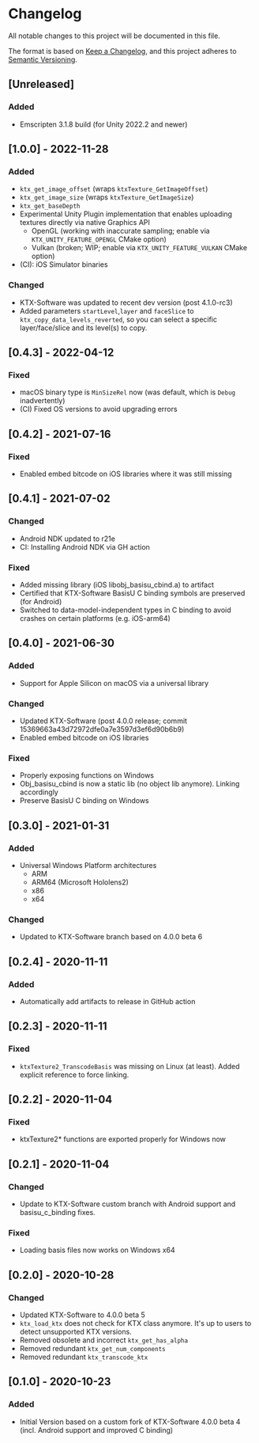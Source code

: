 # Changelog
All notable changes to this project will be documented in this file.

The format is based on [Keep a Changelog](https://keepachangelog.com/en/1.0.0/),
and this project adheres to [Semantic Versioning](https://semver.org/spec/v2.0.0.html).

## [Unreleased]
### Added
- Emscripten 3.1.8 build (for Unity 2022.2 and newer)

## [1.0.0] - 2022-11-28
### Added
- `ktx_get_image_offset` (wraps `ktxTexture_GetImageOffset`)
- `ktx_get_image_size` (wraps `ktxTexture_GetImageSize`)
- `ktx_get_baseDepth`
- Experimental Unity Plugin implementation that enables uploading textures directly via native Graphics API
  - OpenGL (working with inaccurate sampling; enable via `KTX_UNITY_FEATURE_OPENGL` CMake option)
  - Vulkan (broken; WIP; enable via `KTX_UNITY_FEATURE_VULKAN` CMake option)
- (CI): iOS Simulator binaries
### Changed
- KTX-Software was updated to recent dev version (post 4.1.0-rc3)
- Added parameters `startLevel`,`layer` and `faceSlice` to `ktx_copy_data_levels_reverted`, so you can select a specific layer/face/slice and its level(s) to copy.

## [0.4.3] - 2022-04-12
### Fixed
- macOS binary type is `MinSizeRel` now (was default, which is `Debug` inadvertently)
- (CI) Fixed OS versions to avoid upgrading errors

## [0.4.2] - 2021-07-16
### Fixed
- Enabled embed bitcode on iOS libraries where it was still missing

## [0.4.1] - 2021-07-02
### Changed
- Android NDK updated to r21e
- CI: Installing Android NDK via GH action
### Fixed
- Added missing library (iOS libobj_basisu_cbind.a) to artifact
- Certified that KTX-Software BasisU C binding symbols are preserved (for Android)
- Switched to data-model-independent types in C binding to avoid crashes on certain platforms (e.g. iOS-arm64)

## [0.4.0] - 2021-06-30
### Added
- Support for Apple Silicon on macOS via a universal library
### Changed
- Updated KTX-Software (post 4.0.0 release; commit 15369663a43d72972dfe0a7e3597d3ef6d90b6b9)
- Enabled embed bitcode on iOS libraries
### Fixed
- Properly exposing functions on Windows
- Obj_basisu_cbind is now a static lib (no object lib anymore). Linking accordingly
- Preserve BasisU C binding on Windows

## [0.3.0] - 2021-01-31
### Added
- Universal Windows Platform architectures
  - ARM
  - ARM64 (Microsoft Hololens2)
  - x86
  - x64
### Changed
- Updated to KTX-Software branch based on 4.0.0 beta 6

## [0.2.4] - 2020-11-11
### Added
- Automatically add artifacts to release in GitHub action

## [0.2.3] - 2020-11-11
### Fixed
- `ktxTexture2_TranscodeBasis` was missing on Linux (at least). Added explicit reference to force linking.

## [0.2.2] - 2020-11-04
### Fixed
- ktxTexture2* functions are exported properly for Windows now

## [0.2.1] - 2020-11-04
### Changed
- Update to KTX-Software custom branch with Android support and basisu_c_binding fixes.
### Fixed
- Loading basis files now works on Windows x64

## [0.2.0] - 2020-10-28
### Changed
- Updated KTX-Software to 4.0.0 beta 5
- `ktx_load_ktx` does not check for KTX class anymore. It's up to users to detect unsupported KTX versions.
- Removed obsolete and incorrect `ktx_get_has_alpha`
- Removed redundant `ktx_get_num_components`
- Removed redundant `ktx_transcode_ktx`

## [0.1.0] - 2020-10-23
### Added
- Initial Version based on a custom fork of KTX-Software 4.0.0 beta 4 (incl. Android support and improved C binding)
